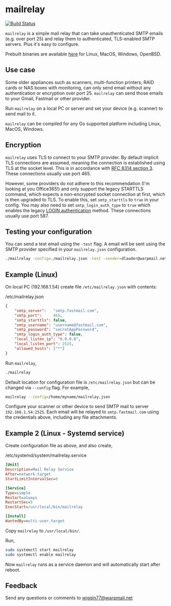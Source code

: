 # mailrelay

[![Build Status](https://travis-ci.org/wiggin77/mailrelay.svg?branch=master)](https://travis-ci.org/wiggin77/mailrelay)

`mailrelay` is a simple mail relay that can take unauthenticated SMTP emails (e.g. over port 25) and relay them to authenticated, TLS-enabled SMTP servers. Plus it's easy to configure.

Prebuilt binaries are available [here](https://github.com/wiggin77/mailrelay/releases/latest) for Linux, MacOS, Windows, OpenBSD.

## Use case

Some older appliances such as scanners, multi-function printers, RAID cards or NAS boxes with monitoring, can only send email without any authentication or encryption over port 25. `mailrelay` can send those emails to your Gmail, Fastmail or other provider.

Run `mailrelay` on a local PC or server and set your device (e.g. scanner) to send mail to it.

`mailrelay` can be compiled for any Go supported platform including Linux, MacOS, Windows.

## Encryption

`mailrelay` uses TLS to connect to your SMTP provider. By default implicit TLS connections are assumed, meaning the connection is established
using TLS at the socket level. This is in accordance with [RFC 8314 section 3](https://tools.ietf.org/html/rfc8314#section-3). These connections usually use port 465.

However, some providers do not adhere to this recommendation (I'm looking at you Office365!) and only support the legacy STARTTLS command, which expects a non-encrypted socket connection at first, which is then upgraded to TLS. To enable this, set `smtp_starttls` to `true` in your config. You may also need to set `smtp_login_auth_type` to `true` which enables the legacy [LOGIN authentication](https://www.ietf.org/archive/id/draft-murchison-sasl-login-00.txt) method.
These connections usually use port 587.

## Testing your configuration

You can send a test email using the `-test` flag. A email will be sent using the SMTP provider specified in your `mailrelay.json` configuration.

```bash
./mailrelay -config=./mailrelay.json -test -sender=dlauder@warpmail.net -rcpt=ender.wiggin@warpmail.net
```

## Example (Linux)

On local PC (192.168.1.54) create file `/etc/mailrelay.json` with contents:

/etc/mailrelay.json

```json
{
    "smtp_server":   "smtp.fastmail.com",
    "smtp_port":     465,
    "smtp_starttls": false,
    "smtp_username": "username@fastmail.com",
    "smtp_password": "secretAppPassword",
    "smtp_login_auth_type": false,
    "local_listen_ip": "0.0.0.0",
    "local_listen_port": 2525,
    "allowed_hosts": ["*"]
}
```

Run `mailrelay`,

```Bash
./mailrelay
```

Default location for configuration file is `/etc/mailrelay.json` but can be changed via `--config` flag. For example,

```bash
mailrelay --config=/home/myname/mailrelay.json
```

Configure your scanner or other device to send SMTP mail to server `192.168.1.54:2525`. Each email will be relayed to `smtp.fastmail.com` using the credentials above, including any file attachments.

## Example 2 (Linux - Systemd service)

Create configuration file as above, and also create,

/etc/systemd/system/mailrelay.service

```ini
[Unit]
Description=Mail Relay Service
After=network.target
StartLimitIntervalSec=0

[Service]
Type=simple
Restart=always
RestartSec=5
ExecStart=/usr/local/bin/mailrelay

[Install]
WantedBy=multi-user.target
```

Copy `mailrelay` to `/usr/local/bin/`.

Run,

```Bash
sudo systemctl start mailrelay
sudo systemctl enable mailrelay
```

Now `mailrelay` runs as a service daemon and will automatically start after reboot.

## Feedback

Send any questions or comments to wiggin77@warpmail.net
